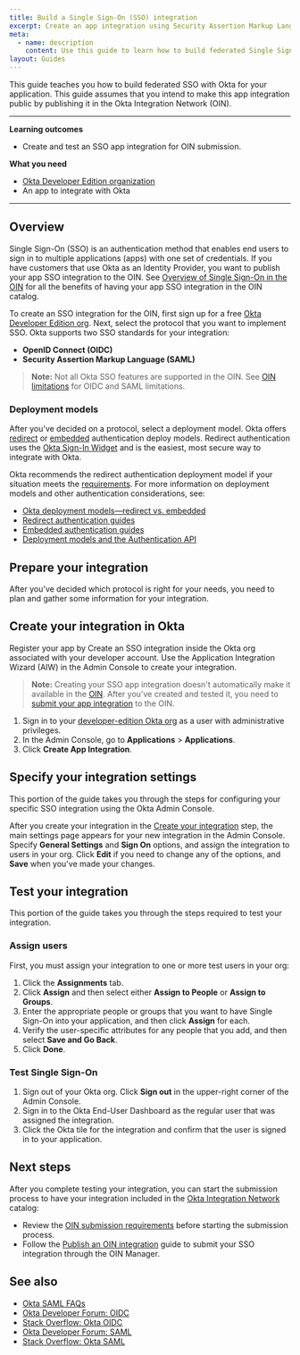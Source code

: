 ```yaml
---
title: Build a Single Sign-On (SSO) integration
excerpt: Create an app integration using Security Assertion Markup Language (SAML) or OpenID Connect (OIDC).
meta:
  - name: description
    content: Use this guide to learn how to build federated Single Sign-On into your Okta integration.
layout: Guides
---
```


This guide teaches you how to build federated SSO with Okta for your application. This guide assumes that you intend to make this app integration public by publishing it in the Okta Integration Network (OIN).

---

**Learning outcomes**

* Create and test an SSO app integration for OIN submission.

**What you need**

* [Okta Developer Edition organization](https://developer.okta.com/signup/)
* An app to integrate with Okta

---

## Overview

Single Sign-On (SSO) is an authentication method that enables end users to sign in to multiple applications (apps) with one set of credentials. If you have customers that use Okta as an Identity Provider, you want to publish your app SSO integration to the OIN. See [Overview of Single Sign-On in the OIN](/docs/guides/oin-sso-overview) for all the benefits of having your app SSO integration in the OIN catalog.

To create an SSO integration for the OIN, first sign up for a free [Okta Developer Edition org](https://developer.okta.com/signup/). Next, select the protocol that you want to implement SSO. Okta supports two SSO standards for your integration:

* **OpenID Connect (OIDC)**
* **Security Assertion Markup Language (SAML)**

> **Note:** Not all Okta SSO features are supported in the OIN. See [OIN limitations](/docs/guides/submit-app-prereq/main/#oin-limitations) for OIDC and SAML limitations.

### Deployment models

After you've decided on a protocol, select a deployment model. Okta offers [redirect](/docs/concepts/redirect-vs-embedded/#redirect-authentication) or [embedded](/docs/concepts/redirect-vs-embedded/#embedded-authentication) authentication deploy models. Redirect authentication uses the [Okta Sign-In Widget](https://github.com/okta/okta-signin-widget#okta-sign-in-widget) and is the easiest, most secure way to integrate with Okta.

Okta recommends the redirect authentication deployment model if your situation meets the [requirements](/docs/concepts/redirect-vs-embedded/#redirect-vs-embedded). For more information on deployment models and other authentication considerations, see:

* [Okta deployment models&mdash;redirect vs. embedded](/docs/concepts/redirect-vs-embedded/)
* [Redirect authentication guides](/docs/guides/redirect-authentication/)
* [Embedded authentication guides](/docs/guides/embedded-authentication/)
* [Deployment models and the Authentication API](/docs/concepts/redirect-vs-embedded/#deployment-models-and-the-authentication-api)

## Prepare your integration

After you've decided which protocol is right for your needs, you need to plan and gather some information for your integration.

<StackSnippet snippet="prep" />

## Create your integration in Okta

Register your app by Create an SSO integration inside the Okta org associated with your developer account. Use the Application Integration Wizard (AIW) in the Admin Console to create your integration.

>**Note:** Creating your SSO app integration doesn't automatically make it available in the [OIN](https://www.okta.com/integrations/). After you've created and tested it, you need to [submit your app integration](/docs/guides/submit-app/) to the OIN.

1. Sign in to your [developer-edition Okta org](/login/) as a user with administrative privileges.
1. In the Admin Console, go to  **Applications** > **Applications**.
1. Click **Create App Integration**.

<StackSnippet snippet="create" />

## Specify your integration settings

This portion of the guide takes you through the steps for configuring your specific SSO integration using the Okta Admin Console.

After you create your integration in the [Create your integration](#create-your-integration) step, the main settings page appears for your new integration in the Admin Console. Specify **General Settings** and **Sign On** options, and assign the integration to users in your org. Click **Edit** if you need to change any of the options, and **Save** when you've made your changes.

<StackSnippet snippet="settings" />

## Test your integration

This portion of the guide takes you through the steps required to test your integration.

### Assign users

First, you must assign your integration to one or more test users in your org:

1. Click the **Assignments** tab.
1. Click **Assign** and then select either **Assign to People** or **Assign to Groups**.
1. Enter the appropriate people or groups that you want to have Single Sign-On into your application, and then click **Assign** for each.
1. Verify the user-specific attributes for any people that you add, and then select **Save and Go Back**.
1. Click **Done**.

### Test Single Sign-On

1. Sign out of your Okta org. Click **Sign out** in the upper-right corner of the Admin Console.
1. Sign in to the Okta End-User Dashboard as the regular user that was assigned the integration.
1. Click the Okta tile for the integration and confirm that the user is signed in to your application.

<StackSnippet snippet="test" />

## Next steps

After you complete testing your integration, you can start the submission process to have your integration included in the [Okta Integration Network](https://www.okta.com/okta-integration-network/) catalog:
* Review the [OIN submission requirements](/docs/guides/submit-app-prereq/) before starting the submission process.
* Follow the [Publish an OIN integration](/docs/guides/submit-app) guide to submit your SSO integration through the OIN Manager.

## See also

* [Okta SAML FAQs](/docs/concepts/saml/faqs/)
* [Okta Developer Forum: OIDC](https://devforum.okta.com/search?q=oidc)
* [Stack Overflow: Okta OIDC](https://stackoverflow.com/search?q=oidc+okta)
* [Okta Developer Forum: SAML](https://devforum.okta.com/search?q=saml)
* [Stack Overflow: Okta SAML](https://stackoverflow.com/search?q=saml+okta)
